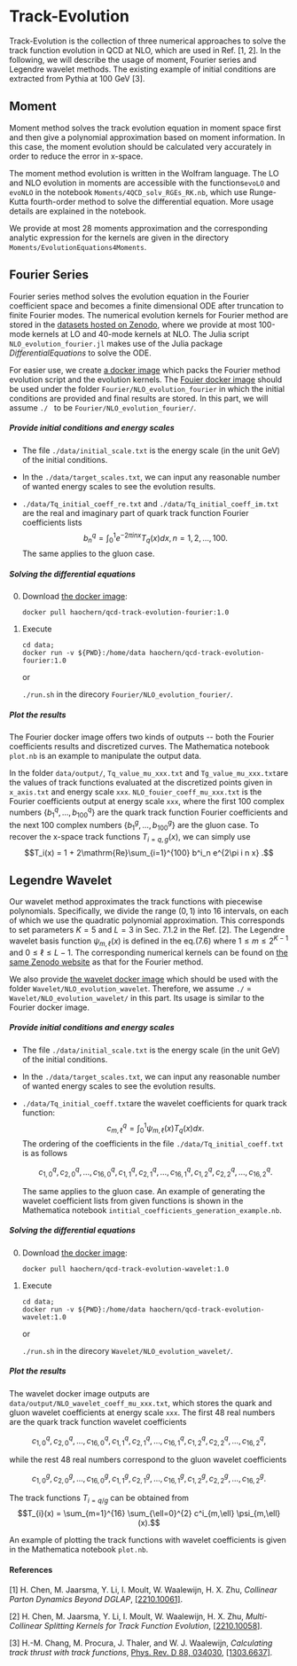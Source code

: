 # Track-Evolution

Track-Evolution is the collection of three numerical approaches to solve the track function evolution in QCD at NLO, which are used in Ref. [1, 2]. In the following, we will describe the usage of moment, Fourier series and Legendre wavelet methods. The existing example of initial conditions are extracted from Pythia at 100 GeV [3]. 

## Moment

Moment method solves the track evolution equation in moment space first and then give a polynomial approximation based on moment information. In this case, the moment evolution should be calculated very accurately in order to reduce the error in x-space. 



The moment method evolution is written in the Wolfram language. The LO and NLO evolution in moments are accessible with the functions`evoLO` and `evoNLO` in the notebook `Moments/4QCD_solv_RGEs_RK.nb`, which use Runge-Kutta fourth-order method to solve the differential equation. More usage details are explained in the notebook.



We provide at most 28 moments approximation and the corresponding analytic expression for the kernels are given in the directory `Moments/EvolutionEquations4Moments`.

## Fourier Series

Fourier series method solves the evolution equation in the Fourier coefficient space and becomes a finite dimensional ODE after truncation to finite Fourier modes. The numerical evolution kernels for Fourier method are stored in the [datasets hosted on Zenodo](https://zenodo.org/record/7219729#.Y063VOxBz-Q), where we provide at most 100-mode kernels at LO and 40-mode kernels at NLO. The Julia script `NLO_evolution_fourier.jl` makes use of the Julia package _DifferentialEquations_ to solve the ODE.



For easier use, we create [a docker image](https://hub.docker.com/r/haochern/qcd-track-evolution-fourier) which packs the Fourier method evolution script and the evolution kernels.  The [Fouier docker image](https://hub.docker.com/r/haochern/qcd-track-evolution-fourier) should be used under the folder `Fourier/NLO_evolution_fourier` in which the initial conditions are provided and final results are stored. In this part, we will assume `./ ` to be `Fourier/NLO_evolution_fourier/`.

##### Provide initial conditions and energy scales

- The file `./data/initial_scale.txt`  is the energy scale (in the unit GeV) of the initial conditions. 

- In the `./data/target_scales.txt`, we can input any reasonable number of wanted energy scales to see the evolution results. 

- `./data/Tq_initial_coeff_re.txt` and `./data/Tq_initial_coeff_im.txt` are the real and imaginary part of quark track function Fourier coefficients lists 
  $$b^q_n=\int_{0}^{1} e^{-2\pi i n x} T_q(x)dx, n=1,2,\dots,100.$$
  The same applies to the gluon case.

##### Solving the differential equations

0. Download [the docker image](https://hub.docker.com/r/haochern/qcd-track-evolution-fourier):

   ```
   docker pull haochern/qcd-track-evolution-fourier:1.0
   ```
   
1. Execute
   
   ```
   cd data;
   docker run -v ${PWD}:/home/data haochern/qcd-track-evolution-fourier:1.0
   ```
   or 
   
   ```./run.sh``` in the direcory `Fourier/NLO_evolution_fourier/`.

##### Plot the results
The Fourier docker image offers two kinds of outputs -- both the Fourier coefficients results and discretized curves. The Mathematica notebook `plot.nb` is an example to manipulate the output data.

In the folder `data/output/`, `Tq_value_mu_xxx.txt` and `Tg_value_mu_xxx.txt`are the values of track functions evaluated at the discretized points given in `x_axis.txt` and energy scale `xxx`.
 `NLO_fouier_coeff_mu_xxx.txt` is the Fourier coefficients output at energy scale `xxx`, where the first 100 complex numbers $\{b^q_1, \dots, b^q_{100}\}$ are the quark track function Fourier coefficients and the next 100 complex numbers $\{b^g_1, \dots, b^g_{100}\}$ are the gluon case. To recover the x-space track functions $T_{i=q,g}(x)$, we can simply use
 $$T_i(x) = 1 + 2\mathrm{Re}\sum_{i=1}^{100} b^i_n e^{2\pi i n x} .$$
   

## Legendre Wavelet
Our wavelet method approximates the track functions with piecewise polynomials. Specifically, we divide the range $(0,1)$ into 16 intervals, on each of which we use the quadratic polynomial approximation. This corresponds to set parameters $K=5$ and $L=3$ in Sec. 7.1.2 in the Ref. [2]. The Legendre wavelet basis function $\psi_{m,\ell}(x)$ is defined in the eq.(7.6) where $1\leq m\leq 2^{K-1}$ and $0\leq\ell\leq L-1$. The corresponding numerical kernels can be found on [the same Zenodo website](https://zenodo.org/record/7219729#.Y063VOxBz-Q) as that for the Fourier method.

We also provide [the wavelet docker image](https://hub.docker.com/r/haochern/qcd-track-evolution-wavelet) which should be used with the folder `Wavelet/NLO_evolution_wavelet`. Therefore, we assume `./` = `Wavelet/NLO_evolution_wavelet/` in this part. Its usage is similar to the Fourier docker image.

##### Provide initial conditions and energy scales

- The file `./data/initial_scale.txt`  is the energy scale (in the unit GeV) of the initial conditions. 

- In the `./data/target_scales.txt`, we can input any reasonable number of wanted energy scales to see the evolution results. 

- `./data/Tq_initial_coeff.txt`are the wavelet coefficients for quark track function:
  $$c^q_{m,\ell}=\int_{0}^{1}\psi_{m,\ell}(x) T_q(x) dx .$$
  The ordering of the coefficients in the file `./data/Tq_initial_coeff.txt` is as follows
  
  $$c^q_{1,0},c^q_{2,0},\dots, c^q_{16,0}, c^q_{1,1},c^q_{2,1},\dots, c^q_{16,1},  c^q_{1,2},c^q_{2,2},\dots, c^q_{16,2}.$$
  
  The same applies to the gluon case. An example of generating the wavelet coefficient lists from given functions is shown in the Mathematica notebook `intitial_coefficients_generation_example.nb`.

##### Solving the differential equations

0. Download [the docker image](https://hub.docker.com/r/haochern/qcd-track-evolution-wavelet):

   ```
   docker pull haochern/qcd-track-evolution-wavelet:1.0
   ```
   
1. Execute
   
   ```
   cd data;
   docker run -v ${PWD}:/home/data haochern/qcd-track-evolution-wavelet:1.0
   ```
   or 
   
   ```./run.sh``` in the direcory `Wavelet/NLO_evolution_wavelet/`.

##### Plot the results
The wavelet docker image outputs are `data/output/NLO_wavelet_coeff_mu_xxx.txt`, which stores the quark and gluon wavelet coefficients at energy scale `xxx`. The first 48 real numbers are the quark track function wavelet coefficients

$$c^q_{1,0},c^q_{2,0},\dots, c^q_{16,0}, c^q_{1,1},c^q_{2,1},\dots, c^q_{16,1},  c^q_{1,2},c^q_{2,2},\dots, c^q_{16,2},$$

while the rest 48 real numbers correspond to the gluon wavelet coefficients

$$c^g_{1,0},c^g_{2,0},\dots, c^g_{16,0}, c^g_{1,1},c^g_{2,1},\dots, c^g_{16,1},  c^g_{1,2},c^g_{2,2},\dots, c^g_{16,2}.$$

The track functions $T_{i=q/g}$ can be obtained from
$$T_{i}(x) = \sum_{m=1}^{16} \sum_{\ell=0}^{2} c^i_{m,\ell} \psi_{m,\ell}(x).$$

An example of plotting the track functions with wavelet coefficients is given in the Mathematica notebook `plot.nb`.


#### References

[1]  H. Chen, M. Jaarsma, Y. Li, I. Moult, W. Waalewijn, H. X. Zhu, _Collinear Parton Dynamics Beyond DGLAP_, [[2210.10061]](https://arxiv.org/abs/2210.10061).

[2]  H. Chen, M. Jaarsma, Y. Li, I. Moult, W. Waalewijn, H. X. Zhu, _Multi-Collinear Splitting Kernels for Track Function Evolution_, [[2210.10058]](https://arxiv.org/abs/2210.10058).

[3]  H.-M. Chang, M. Procura, J. Thaler, and W. J. Waalewijn, _Calculating track thrust with track functions_, [Phys. Rev. D 88, 034030](https://journals.aps.org/prd/abstract/10.1103/PhysRevD.88.034030), [[1303.6637]](https://arxiv.org/abs/1303.6637).
